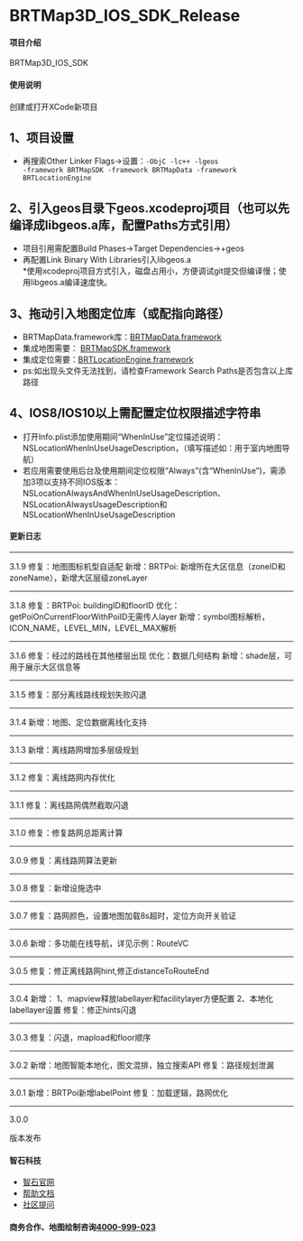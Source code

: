 # BRTMap3D_IOS_SDK_Release

#### 项目介绍
BRTMap3D_IOS_SDK

#### 使用说明

创建或打开XCode新项目

## 1、项目设置
* 再搜索Other Linker Flags->设置：<code>-ObjC -lc++ -lgeos -framework BRTMapSDK -framework BRTMapData -framework BRTLocationEngine</code>
 
## 2、引入geos目录下geos.xcodeproj项目（也可以先编译成libgeos.a库，配置Paths方式引用）
* 项目引用需配置Build Phases->Target Dependencies->+geos
* 再配置Link Binary With Libraries引入libgeos.a
<br />*使用xcodeproj项目方式引入，磁盘占用小，方便调试git提交但编译慢；使用libgeos.a编译速度快。

## 3、拖动引入地图定位库（或配指向路径）
* BRTMapData.framework库：[BRTMapData.framework](BRTMapDemo/BRTMapData.framework)
* 集成地图需要： [BRTMapSDK.framework](BRTMapDemo/BRTMapSDK.framework)
* 集成定位需要：[BRTLocationEngine.framework](BRTMapDemo/BRTLocationEngine.framework)
* ps:如出现头文件无法找到，请检查Framework Search Paths是否包含以上库路径

## 4、IOS8/IOS10以上需配置定位权限描述字符串
* 打开Info.plist添加使用期间“WhenInUse”定位描述说明：NSLocationWhenInUseUsageDescription，（填写描述如：用于室内地图导航）
* 若应用需要使用后台及使用期间定位权限“Always”(含“WhenInUse”)，需添加3项以支持不同IOS版本：NSLocationAlwaysAndWhenInUseUsageDescription、NSLocationAlwaysUsageDescription和NSLocationWhenInUseUsageDescription

#### 更新日志

***
3.1.9
修复：地图图标机型自适配
新增：BRTPoi: 新增所在大区信息（zoneID和zoneName），新增大区层级zoneLayer

***
3.1.8
修复：BRTPoi: buildingID和floorID
优化：getPoiOnCurrentFloorWithPoiID无需传人layer
新增：symbol图标解析，ICON_NAME，LEVEL_MIN，LEVEL_MAX解析

***
3.1.6
修复：经过的路线在其他楼层出现
优化：数据几何结构
新增：shade层，可用于展示大区信息等

***
3.1.5
修复：部分离线路线规划失败闪退

***
3.1.4
新增：地图、定位数据离线化支持

***
3.1.3
新增：离线路网增加多层级规划

***
3.1.2
修复：离线路网内存优化

***
3.1.1
修复：离线路网偶然截取闪退

***
3.1.0
修复：修复路网总距离计算

***
3.0.9
修复：离线路网算法更新

***
3.0.8
修复：新增设施选中

***
3.0.7
修复：路网颜色，设置地图加载8s超时，定位方向开关验证

***
3.0.6
新增：多功能在线导航，详见示例：RouteVC

***
3.0.5
修复：修正离线路网hint,修正distanceToRouteEnd

***
3.0.4
新增：
1、mapview释放labellayer和facilitylayer方便配置
2、本地化labellayer设置
修复：修正hints闪退

***
3.0.3
修复：闪退，mapload和floor顺序

***
3.0.2
新增：地图智能本地化，图文混排，独立搜索API
修复：路径规划泄漏

***
3.0.1
新增：BRTPoi新增labelPoint
修复：加载逻辑，路网优化

***
3.0.0

版本发布


#### 智石科技

* [智石官网](http://www.brtbeacon.com)
* [帮助文档](http://help.brtbeacon.com)
* [社区提问](http://bbs.brtbeacon.com)

#### 商务合作、地图绘制咨询[4000-999-023](tel:4000999023)
